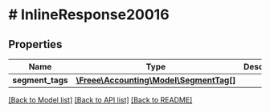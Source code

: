 # # InlineResponse20016

## Properties

Name | Type | Description | Notes
------------ | ------------- | ------------- | -------------
**segment_tags** | [**\Freee\Accounting\Model\SegmentTag[]**](SegmentTag.md) |  |

[[Back to Model list]](../../README.md#models) [[Back to API list]](../../README.md#endpoints) [[Back to README]](../../README.md)
